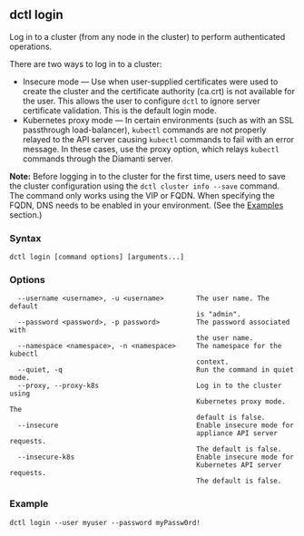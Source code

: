 ## dctl login

Log in to a cluster (from any node in the cluster) to perform authenticated operations.

There are two ways to log in to a cluster:

- Insecure mode — Use when user-supplied certificates were used to create the cluster and the certificate authority (ca.crt) is not available for the 
  user. This allows the user to configure `dctl` to ignore server certificate validation. This is the default login mode.
- Kubernetes proxy mode — In certain environments (such as with an SSL passthrough load-balancer), `kubectl` commands are not properly relayed to the 
  API server causing `kubectl` commands to fail with an error message. In these cases, use the proxy option, which relays `kubectl` commands through 
  the Diamanti server.

**Note:**
Before logging in to the cluster for the first time, users need to save the cluster configuration using the `dctl cluster info --save` command.
The command only works using the VIP or FQDN. When specifying the FQDN, DNS needs to be enabled in your environment. (See the [Examples](#examples) section.)

### Syntax

    dctl login [command options] [arguments...]

### Options

```
  --username <username>, -u <username>        The user name. The default 
                                              is "admin".
  --password <password>, -p password>         The password associated with 
                                              the user name.
  --namespace <namespace>, -n <namespace>     The namespace for the kubectl 
                                              context.
  --quiet, -q                                 Run the command in quiet mode.
  --proxy, --proxy-k8s                        Log in to the cluster using 
                                              Kubernetes proxy mode. The 
                                              default is false.
  --insecure                                  Enable insecure mode for 
                                              appliance API server requests. 
                                              The default is false.
  --insecure-k8s                              Enable insecure mode for 
                                              Kubernetes API server requests.
                                              The default is false.
```

### Example

    dctl login --user myuser --password myPassw0rd!

